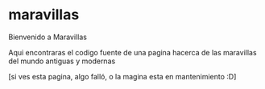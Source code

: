 # maravillas

Bienvenido a Maravillas

Aqui encontraras el codigo fuente de una pagina hacerca de las maravillas del mundo antiguas y modernas

[si ves esta pagina, algo falló, o la magina esta en mantenimiento :D]
